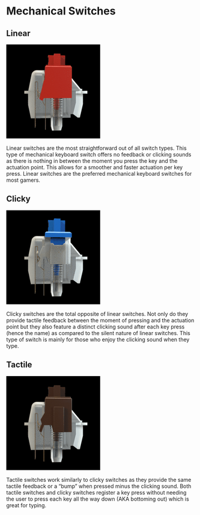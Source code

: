 # Mechanical Switches

## Linear

![Linear Switch](animation-linear-switch.gif)

Linear switches are the most straightforward out of all switch types. This type of mechanical keyboard switch offers no feedback or clicking sounds as there is nothing in between the moment you press the key and the actuation point. This allows for a smoother and faster actuation per key press. Linear switches are the preferred mechanical keyboard switches for most gamers.

## Clicky
![Linear Switch](animation-clicky-switch.gif)

Clicky switches are the total opposite of linear switches. Not only do they provide tactile feedback between the moment of pressing and the actuation point but they also feature a distinct clicking sound after each key press (hence the name) as compared to the silent nature of linear switches. This type of switch is mainly for those who enjoy the clicking sound when they type.

## Tactile
![Linear Switch](animation-tactile-switch.gif)

Tactile switches work similarly to clicky switches as they provide the same tactile feedback or a “bump” when pressed minus the clicking sound. Both tactile switches and clicky switches register a key press without needing the user to press each key all the way down (AKA bottoming out) which is great for typing.